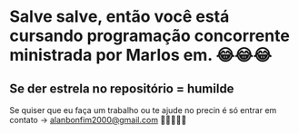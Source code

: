 # Salve salve, então você está cursando programação concorrente ministrada por Marlos em. 😂😂😂
## Se der estrela no repositório = humilde



Se quiser que eu faça um trabalho ou te ajude no precin é só entrar em contato -> alanbonfim2000@gmail.com
🫣🫣🤫🤫🤫
